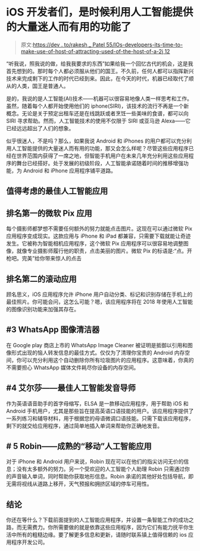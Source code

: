 # iOS 开发者们，是时候利用人工智能提供的大量迷人而有用的功能了

> 原文:[https://dev . to/rakesh _ Patel 55/IOs-developers-its-time-to-make-use-of-host-of-attracting-used-of-the-host-of-a-2j 12](https://dev.to/rakesh_patel55/ios-developers-its-time-to-make-use-of-the-host-of-captivating--useful-functionalities-offered-by-ai-2j12)

“听我说，照我说的做，给我我要求的东西”如果给我一个回忆古代的机会，这是我首先想到的。那时每个人都必须服从他们的国王。不久前，任何人都可以指挥新兴技术来完成剩下的工作的时代已经到来。因此，在今天的时代，机器已经取代了顺从的人类，国王是普通人。

是的，我说的是人工智能(AI)技术——机器可以很容易地像人类一样思考和工作。虽然，随着每个人都开始使用他们的 iphone(SIRI)，该技术的流行不再是一个新概念。无论是关于预定出租车还是在线跳跃或者烹饪一些美味的食谱，都可以向 SIRI 寻求帮助。然而，人工智能技术的使用不仅限于 SIRI 或亚马逊 Alexa——它已经远远超出了人们的想象。

似乎很迷人，不是吗？那么，如果我说 Android 和 iPhones 的用户都可以充分利用人工智能提供的大量迷人而有用的功能，那又会怎么样呢？尽管这些应用程序已经在世界范围内获得了一席之地，但智能手机用户在未来几年充分利用这些应用程序的舞台已经搭好。处于发展的初级阶段，人工智能承诺随着时间的推移增强功能，为 Android 和 iPhone 应用程序铺平道路。

## 值得考虑的最佳人工智能应用

## 排名第一的微软 Pix 应用

每个摄影师都梦想不需要任何额外的努力就能点击图片。这现在可以通过微软 Pix 应用程序变成现实。这款应用与 iPhone 和 iPad 都兼容，只需要下载就能让奇迹发生。它被称为智能相机应用程序，这个微软 Pix 应用程序可以很容易地调整图像，就像专业摄影师履行他的职责，点击美丽的图片。微软 Pix 的标语是:“点。开枪吧。完美”给你带来惊人的点击

## 排名第二的滚动应用

顾名思义，iOS 应用程序允许 iPhone 用户自动分类、标记和识别存储在手机上的最佳照片。你可能会问，这怎么可能？嗯，该应用程序将在 2018 年使用人工智能的图像识别功能来加强其存在。

## #3 WhatsApp 图像清洁器

在 Google play 商店上市的 WhatsApp Image Cleaner 被证明是抵御以引用和图像形式出现的恼人转发信息的最佳方式。仅仅为了清理你宝贵的 Android 内存空间，你可以充分利用这个自动删除你所有垃圾图片的应用程序。这意味着，你真的不需要担心 WhatsApp 媒体文件耗尽你设备的内存空间。

## #4 艾尔莎——最佳人工智能发音导师

作为英语语音助手的首字母缩写，ELSA 是一款移动应用程序，用于帮助 iOS 和 Android 手机用户，尤其是那些旨在提高英语口语技能的用户。该应用程序提供了一系列练习和辅导材料，用于根据您的母语微调口语技能。只需下载该应用程序，剩下的就交给应用程序，通过简单地插入单词来帮助你正确地发音。

## # 5 Robin——成熟的“移动”人工智能应用

对于 iPhone 和 Android 用户来说，Robin 现在可以在他们的指尖访问无价的信息；没有太多额外的努力。另一个受欢迎的人工智能个人助理 Robin 只需通过你的声音输入单词，同时帮助你获取地形信息。Robin 承诺的其他好处包括导航，即无需将视线从道路上移开，天气预报和拥挤区域的停车可用性。

## 结论

你还在等什么？下载前面提到的人工智能应用程序，并设置一条智能工作的成功之路，而无需费力。你所需要做的就是依靠这些应用程序，因为它们有能力抚平你生活中所有的粗糙边缘。要了解更多信息和更新，请随时联系镇上值得信赖的 ios 应用程序开发公司。
